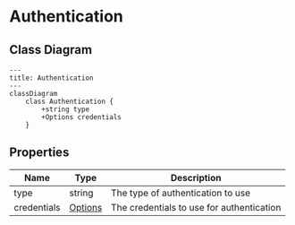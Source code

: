 # Authentication



## Class Diagram

```mermaid
---
title: Authentication
---
classDiagram
    class Authentication {
        +string type
        +Options credentials
    }
```





## Properties

| Name | Type | Description |
| ---- | ---- | ----------- |
| type | string | The type of authentication to use  |
| credentials | [Options](Options.md) | The credentials to use for authentication  |


